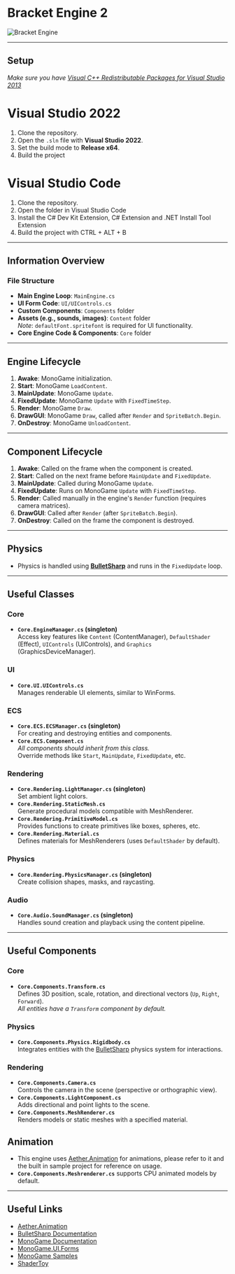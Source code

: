 # Bracket Engine 2

![Bracket Engine](https://github.com/user-attachments/assets/6c82cbc4-44c8-460d-9791-95406c50f541)

---

## Setup

*Make sure you have [Visual C++ Redistributable Packages for Visual Studio 2013](https://www.microsoft.com/en-gb/download/details.aspx?id=40784)*
# Visual Studio 2022
1. Clone the repository.
2. Open the `.sln` file with **Visual Studio 2022**.
3. Set the build mode to **Release x64**.
4. Build the project
# Visual Studio Code
1. Clone the repository.
2. Open the folder in Visual Studio Code
3. Install the C# Dev Kit Extension, C# Extension and .NET Install Tool Extension
4. Build the project with CTRL + ALT + B

---

## Information Overview

### File Structure
- **Main Engine Loop**: `MainEngine.cs`
- **UI Form Code**: `UI/UIControls.cs`
- **Custom Components**: `Components` folder
- **Assets (e.g., sounds, images)**: `Content` folder  
  *Note*: `defaultFont.spritefont` is required for UI functionality.
- **Core Engine Code & Components**: `Core` folder

---

## Engine Lifecycle

1. **Awake**: MonoGame initialization.
2. **Start**: MonoGame `LoadContent`.
3. **MainUpdate**: MonoGame `Update`.
4. **FixedUpdate**: MonoGame `Update` with `FixedTimeStep`.
5. **Render**: MonoGame `Draw`.
6. **DrawGUI**: MonoGame `Draw`, called after `Render` and `SpriteBatch.Begin`.
7. **OnDestroy**: MonoGame `UnloadContent`.

---

## Component Lifecycle

1. **Awake**: Called on the frame when the component is created.
2. **Start**: Called on the next frame before `MainUpdate` and `FixedUpdate`.
3. **MainUpdate**: Called during MonoGame `Update`.
4. **FixedUpdate**: Runs on MonoGame `Update` with `FixedTimeStep`.
5. **Render**: Called manually in the engine's `Render` function (requires camera matrices).
6. **DrawGUI**: Called after `Render` (after `SpriteBatch.Begin`).
7. **OnDestroy**: Called on the frame the component is destroyed.

---

## Physics

- Physics is handled using **[BulletSharp](https://andrestraks.github.io/BulletSharp/)** and runs in the `FixedUpdate` loop.

---

## Useful Classes

### Core
- **`Core.EngineManager.cs` (singleton)**  
  Access key features like `Content` (ContentManager), `DefaultShader` (Effect), `UIControls` (UIControls), and `Graphics` (GraphicsDeviceManager).

### UI
- **`Core.UI.UIControls.cs`**  
  Manages renderable UI elements, similar to WinForms.

### ECS
- **`Core.ECS.ECSManager.cs` (singleton)**  
  For creating and destroying entities and components.
- **`Core.ECS.Component.cs`**  
  *All components should inherit from this class.*  
  Override methods like `Start`, `MainUpdate`, `FixedUpdate`, etc.

### Rendering
- **`Core.Rendering.LightManager.cs` (singleton)**  
  Set ambient light colors.
- **`Core.Rendering.StaticMesh.cs`**  
  Generate procedural models compatible with MeshRenderer.
- **`Core.Rendering.PrimitiveModel.cs`**  
  Provides functions to create primitives like boxes, spheres, etc.
- **`Core.Rendering.Material.cs`**  
  Defines materials for MeshRenderers (uses `DefaultShader` by default).

### Physics
- **`Core.Rendering.PhysicsManager.cs` (singleton)**  
  Create collision shapes, masks, and raycasting.

### Audio
- **`Core.Audio.SoundManager.cs` (singleton)**  
  Handles sound creation and playback using the content pipeline.

---

## Useful Components

### Core
- **`Core.Components.Transform.cs`**  
  Defines 3D position, scale, rotation, and directional vectors (`Up`, `Right`, `Forward`).  
  *All entities have a `Transform` component by default.*

### Physics
- **`Core.Components.Physics.Rigidbody.cs`**  
  Integrates entities with the [BulletSharp](https://andrestraks.github.io/BulletSharp/) physics system for interactions.

### Rendering
- **`Core.Components.Camera.cs`**  
  Controls the camera in the scene (perspective or orthographic view).
- **`Core.Components.LightComponent.cs`**  
  Adds directional and point lights to the scene.
- **`Core.Components.MeshRenderer.cs`**  
  Renders models or static meshes with a specified material.

## Animation
- This engine uses [Aether.Animation](https://github.com/nkast/Aether.Extras/tree/main/Animation) for animations, please refer to it and the built in sample project for reference on usage.
- **`Core.Components.Meshrenderer.cs`** supports CPU animated models by default.

---

## Useful Links

- [Aether.Animation](https://github.com/nkast/Aether.Extras/tree/main/Animation)
- [BulletSharp Documentation](https://andrestraks.github.io/BulletSharp/)
- [MonoGame Documentation](https://docs.monogame.net/)
- [MonoGame.UI.Forms](https://github.com/csharpskolan/MonoGame.UI.Forms)
- [MonoGame Samples](https://docs.monogame.net/articles/samples.html)
- [ShaderToy](https://www.shadertoy.com/)
